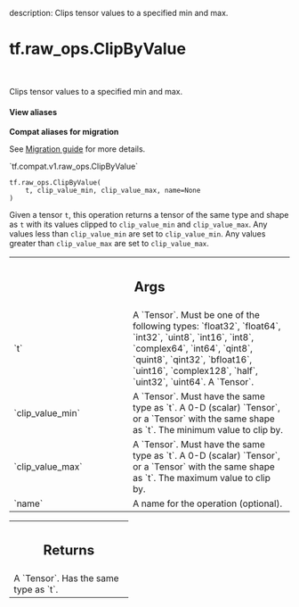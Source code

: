 description: Clips tensor values to a specified min and max.

<div itemscope itemtype="http://developers.google.com/ReferenceObject">
<meta itemprop="name" content="tf.raw_ops.ClipByValue" />
<meta itemprop="path" content="Stable" />
</div>

# tf.raw_ops.ClipByValue

<!-- Insert buttons and diff -->

<table class="tfo-notebook-buttons tfo-api nocontent" align="left">

</table>



Clips tensor values to a specified min and max.

<section class="expandable">
  <h4 class="showalways">View aliases</h4>
  <p>
<b>Compat aliases for migration</b>
<p>See
<a href="https://www.tensorflow.org/guide/migrate">Migration guide</a> for
more details.</p>
<p>`tf.compat.v1.raw_ops.ClipByValue`</p>
</p>
</section>

<pre class="devsite-click-to-copy prettyprint lang-py tfo-signature-link">
<code>tf.raw_ops.ClipByValue(
    t, clip_value_min, clip_value_max, name=None
)
</code></pre>



<!-- Placeholder for "Used in" -->

Given a tensor `t`, this operation returns a tensor of the same type and
shape as `t` with its values clipped to `clip_value_min` and `clip_value_max`.
Any values less than `clip_value_min` are set to `clip_value_min`. Any values
greater than `clip_value_max` are set to `clip_value_max`.

<!-- Tabular view -->
 <table class="responsive fixed orange">
<colgroup><col width="214px"><col></colgroup>
<tr><th colspan="2"><h2 class="add-link">Args</h2></th></tr>

<tr>
<td>
`t`
</td>
<td>
A `Tensor`. Must be one of the following types: `float32`, `float64`, `int32`, `uint8`, `int16`, `int8`, `complex64`, `int64`, `qint8`, `quint8`, `qint32`, `bfloat16`, `uint16`, `complex128`, `half`, `uint32`, `uint64`.
A `Tensor`.
</td>
</tr><tr>
<td>
`clip_value_min`
</td>
<td>
A `Tensor`. Must have the same type as `t`.
A 0-D (scalar) `Tensor`, or a `Tensor` with the same shape
as `t`. The minimum value to clip by.
</td>
</tr><tr>
<td>
`clip_value_max`
</td>
<td>
A `Tensor`. Must have the same type as `t`.
A 0-D (scalar) `Tensor`, or a `Tensor` with the same shape
as `t`. The maximum value to clip by.
</td>
</tr><tr>
<td>
`name`
</td>
<td>
A name for the operation (optional).
</td>
</tr>
</table>



<!-- Tabular view -->
 <table class="responsive fixed orange">
<colgroup><col width="214px"><col></colgroup>
<tr><th colspan="2"><h2 class="add-link">Returns</h2></th></tr>
<tr class="alt">
<td colspan="2">
A `Tensor`. Has the same type as `t`.
</td>
</tr>

</table>


